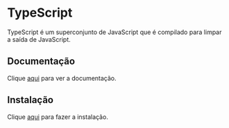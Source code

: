 # TypeScript

TypeScript é um superconjunto de JavaScript que é compilado para limpar a saída de JavaScript.

## Documentação

Clique [aqui](https://github.com/Microsoft/TypeScript) para ver a documentação.

## Instalação

Clique [aqui](https://www.npmjs.com/package/typescript) para fazer a instalação.